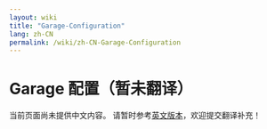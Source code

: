 ```yaml
---
layout: wiki
title: "Garage-Configuration"
lang: zh-CN
permalink: /wiki/zh-CN-Garage-Configuration
---
```

# Garage 配置（暂未翻译）

当前页面尚未提供中文内容。
请暂时参考[英文版本](./Garage-Configuration)，欢迎提交翻译补充！
